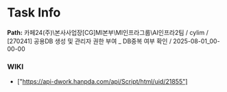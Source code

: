 # Task Info

**Path:** 카페24(주)\본사사업장\[CG]MI본부\MI인프라그룹\AI인프라2팀 / cylim / [270241] 공용DB 생성 및 관리자 권한 부여 _ DB중복 여부 확인 / 2025-08-01_00-00-00

### WIKI
- ["https://api-dwork.hanpda.com/api/Script/html/uid/21855"]

